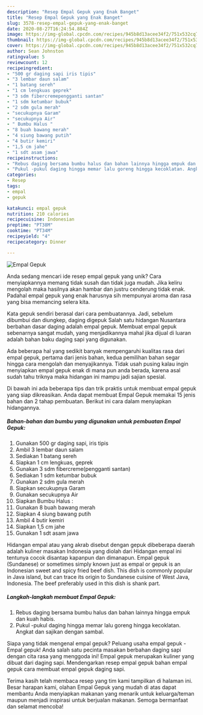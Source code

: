 ```yaml
---
description: "Resep Empal Gepuk yang Enak Banget"
title: "Resep Empal Gepuk yang Enak Banget"
slug: 3578-resep-empal-gepuk-yang-enak-banget
date: 2020-08-27T16:24:54.884Z
image: https://img-global.cpcdn.com/recipes/945b8d13acee34f2/751x532cq70/empal-gepuk-foto-resep-utama.jpg
thumbnail: https://img-global.cpcdn.com/recipes/945b8d13acee34f2/751x532cq70/empal-gepuk-foto-resep-utama.jpg
cover: https://img-global.cpcdn.com/recipes/945b8d13acee34f2/751x532cq70/empal-gepuk-foto-resep-utama.jpg
author: Sean Johnston
ratingvalue: 5
reviewcount: 12
recipeingredient:
- "500 gr daging sapi iris tipis"
- "3 lembar daun salam"
- "1 batang sereh"
- "1 cm lengkuas geprek"
- "3 sdm fibercremepengganti santan"
- "1 sdm ketumbar bubuk"
- "2 sdm gula merah"
- "secukupnya Garam"
- "secukupnya Air"
- " Bumbu Halus "
- "8 buah bawang merah"
- "4 siung bawang putih"
- "4 butir kemiri"
- "1,5 cm jahe"
- "1 sdt asam jawa"
recipeinstructions:
- "Rebus daging bersama bumbu halus dan bahan lainnya hingga empuk dan kuah habis."
- "Pukul -pukul daging hingga memar lalu goreng hingga kecoklatan. Angkat dan sajikan dengan sambal."
categories:
- Resep
tags:
- empal
- gepuk

katakunci: empal gepuk 
nutrition: 210 calories
recipecuisine: Indonesian
preptime: "PT38M"
cooktime: "PT34M"
recipeyield: "4"
recipecategory: Dinner

---
```



![Empal Gepuk](https://img-global.cpcdn.com/recipes/945b8d13acee34f2/751x532cq70/empal-gepuk-foto-resep-utama.jpg)

Anda sedang mencari ide resep empal gepuk yang unik? Cara menyiapkannya memang tidak susah dan tidak juga mudah. Jika keliru mengolah maka hasilnya akan hambar dan justru cenderung tidak enak. Padahal empal gepuk yang enak harusnya sih mempunyai aroma dan rasa yang bisa memancing selera kita.

Kata gepuk sendiri berasal dari cara pembuatannya. Jadi, sebelum dibumbui dan diungkep, daging digepuk Salah satu hidangan Nusantara berbahan dasar daging adalah empal gepuk. Membuat empal gepuk sebenarnya sangat mudah, yang menjadikannya mahal jika dijual di luaran adalah bahan baku daging sapi yang digunakan.

Ada beberapa hal yang sedikit banyak mempengaruhi kualitas rasa dari empal gepuk, pertama dari jenis bahan, kedua pemilihan bahan segar hingga cara mengolah dan menyajikannya. Tidak usah pusing kalau ingin menyiapkan empal gepuk enak di mana pun anda berada, karena asal sudah tahu triknya maka hidangan ini mampu jadi sajian spesial.


Di bawah ini ada beberapa tips dan trik praktis untuk membuat empal gepuk yang siap dikreasikan. Anda dapat membuat Empal Gepuk memakai 15 jenis bahan dan 2 tahap pembuatan. Berikut ini cara dalam menyiapkan hidangannya.

<!--inarticleads1-->

##### Bahan-bahan dan bumbu yang digunakan untuk pembuatan Empal Gepuk:

1. Gunakan 500 gr daging sapi, iris tipis
1. Ambil 3 lembar daun salam
1. Sediakan 1 batang sereh
1. Siapkan 1 cm lengkuas, geprek
1. Gunakan 3 sdm fibercreme(pengganti santan)
1. Sediakan 1 sdm ketumbar bubuk
1. Gunakan 2 sdm gula merah
1. Siapkan secukupnya Garam
1. Gunakan secukupnya Air
1. Siapkan  Bumbu Halus :
1. Gunakan 8 buah bawang merah
1. Siapkan 4 siung bawang putih
1. Ambil 4 butir kemiri
1. Siapkan 1,5 cm jahe
1. Gunakan 1 sdt asam jawa


Hidangan empal atau yang akrab disebut dengan gepuk dibeberapa daerah adalah kuliner masakan Indonesia yang diolah dari Hidangan empal ini tentunya cocok disantap kapanpun dan dimanapun. Empal gepuk (Sundanese) or sometimes simply known just as empal or gepuk is an Indonesian sweet and spicy fried beef dish. This dish is commonly popular in Java island, but can trace its origin to Sundanese cuisine of West Java, Indonesia. The beef preferably used in this dish is shank part. 

<!--inarticleads2-->

##### Langkah-langkah membuat Empal Gepuk:

1. Rebus daging bersama bumbu halus dan bahan lainnya hingga empuk dan kuah habis.
1. Pukul -pukul daging hingga memar lalu goreng hingga kecoklatan. Angkat dan sajikan dengan sambal.


Siapa yang tidak mengenal empal gepuk? Peluang usaha empal gepuk -Empal gepuk! Anda salah satu pecinta masakan berbahan daging sapi dengan cita rasa yang menggoda ini! Empal gepuk merupakan kuliner yang dibuat dari daging sapi. Mendengarkan resep empal gepuk bahan empal gepuk cara membuat empal gepuk daging sapi. 

Terima kasih telah membaca resep yang tim kami tampilkan di halaman ini. Besar harapan kami, olahan Empal Gepuk yang mudah di atas dapat membantu Anda menyiapkan makanan yang menarik untuk keluarga/teman maupun menjadi inspirasi untuk berjualan makanan. Semoga bermanfaat dan selamat mencoba!
